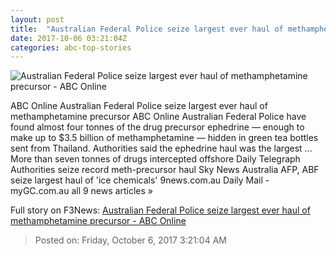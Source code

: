 ```yaml
---
layout: post
title:  "Australian Federal Police seize largest ever haul of methamphetamine precursor - ABC Online"
date: 2017-10-06 03:21:04Z
categories: abc-top-stories
---
```


![Australian Federal Police seize largest ever haul of methamphetamine precursor - ABC Online](http://www.abc.net.au/news/image/9023160-1x1-700x700.jpg)

ABC Online Australian Federal Police seize largest ever haul of methamphetamine precursor ABC Online Australian Federal Police have found almost four tonnes of the drug precursor ephedrine — enough to make up to $3.5 billion of methamphetamine — hidden in green tea bottles sent from Thailand. Authorities said the ephedrine haul was the largest ... More than seven tonnes of drugs intercepted offshore Daily Telegraph Authorities seize record meth-precursor haul Sky News Australia AFP, ABF seize largest haul of 'ice chemicals' 9news.com.au Daily Mail - myGC.com.au all 9 news articles »


Full story on F3News: [Australian Federal Police seize largest ever haul of methamphetamine precursor - ABC Online](http://www.f3nws.com/n/cWnhzG)

> Posted on: Friday, October 6, 2017 3:21:04 AM
